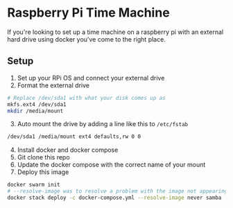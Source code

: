 # Raspberry Pi Time Machine

If you're looking to set up a time machine on a raspberry pi with an external hard drive using docker you've come to the right place.

## Setup

1. Set up your RPi OS and connect your external drive
2. Format the external drive

```sh
# Replace /dev/sda1 with what your disk comes up as
mkfs.ext4 /dev/sda1
mkdir /media/mount
```

3. Auto mount the drive by adding a line like this to `/etc/fstab`

```sh
/dev/sda1 /media/mount ext4 defaults,rw 0 0
```

4. Install docker and docker compose
5. Git clone this repo
6. Update the docker compose with the correct name of your mount
7. Deploy this image

```sh
docker swarm init
# --resolve-image was to resolve a problem with the image not appearing to be the right architecture
docker stack deploy -c docker-compose.yml --resolve-image never samba
```
